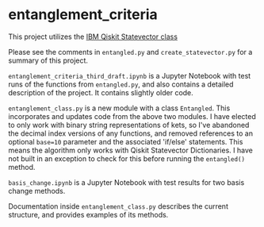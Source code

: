 # entanglement_criteria
This project utilizes the [IBM Qiskit Statevector class](https://docs.quantum.ibm.com/api/qiskit/qiskit.quantum_info.Statevector)

Please see the comments in `entangled.py` and `create_statevector.py` for a summary of this project.

`entanglement_criteria_third_draft.ipynb` is a Jupyter Notebook with test runs of the functions from `entangled.py`, and also contains a detailed description of the project.  It contains slightly older code.

`entanglement_class.py` is a new module with a class `Entangled`.  This incorporates and updates code from the above two modules.
I have elected to only work with binary string representations of kets, so I've abandoned the decimal index versions of any functions, and removed references to an optional `base=10` parameter and the associated 'if/else' statements.  This means the algorithm only works with Qiskit Statevector Dictionaries.  I have not built in an exception to check for this before running the `entangled()` method.

`basis_change.ipynb` is a Jupyter Notebook with test results for two basis change methods.

Documentation inside `entanglement_class.py` describes the current structure, and provides examples of its methods.
